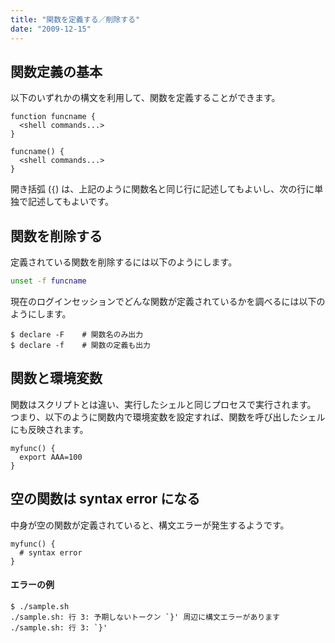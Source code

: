 ```yaml
---
title: "関数を定義する／削除する"
date: "2009-12-15"
---
```


関数定義の基本
----

以下のいずれかの構文を利用して、関数を定義することができます。

~~~
function funcname {
  <shell commands...>
}

funcname() {
  <shell commands...>
}
~~~

開き括弧 (`{`) は、上記のように関数名と同じ行に記述してもよいし、次の行に単独で記述してもよいです。


関数を削除する
----

定義されている関数を削除するには以下のようにします。

~~~ bash
unset -f funcname
~~~

現在のログインセッションでどんな関数が定義されているかを調べるには以下のようにします。

~~~
$ declare -F    # 関数名のみ出力
$ declare -f    # 関数の定義も出力
~~~


関数と環境変数
----

関数はスクリプトとは違い、実行したシェルと同じプロセスで実行されます。
つまり、以下のように関数内で環境変数を設定すれば、関数を呼び出したシェルにも反映されます。

~~~
myfunc() {
  export AAA=100
}
~~~


空の関数は syntax error になる
----

中身が空の関数が定義されていると、構文エラーが発生するようです。

~~~
myfunc() {
  # syntax error
}
~~~

#### エラーの例

~~~
$ ./sample.sh
./sample.sh: 行 3: 予期しないトークン `}' 周辺に構文エラーがあります
./sample.sh: 行 3: `}'
~~~

